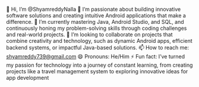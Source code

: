 👋 Hi, I’m @ShyamreddyNalla
👀 I’m passionate about building innovative software solutions and creating intuitive Android applications that make a difference.
🌱 I’m currently mastering Java, Android Studio, and SQL, and continuously honing my problem-solving skills through coding challenges and real-world projects.
💞️ I’m looking to collaborate on projects that combine creativity and technology, such as dynamic Android apps, efficient backend systems, or impactful Java-based solutions.
📫 How to reach me: shyamreddy739@gmail.com
😄 Pronouns: He/Him
⚡ Fun fact: I’ve turned my passion for technology into a journey of constant learning, from creating projects like a travel management system to exploring innovative ideas for app development

<!---
ShyamreddyNalla/ShyamreddyNalla is a ✨ special ✨ repository because its `README.md` (this file) appears on your GitHub profile.
You can click the Preview link to take a look at your changes.
--->
